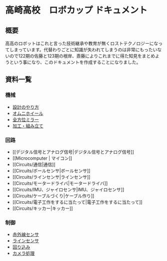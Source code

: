 # 高崎高校　ロボカップ ドキュメント
## 概要
高高のロボットはこれと言った技術継承や教育が無くロストテクノロジーになってしまっています。代替わりごとに知識が失われてしまうのは非常にもったいないので122期の佐藤と123期の根岸、斎藤によりこれまでに得た知見をまとめようという事になり、このドキュメントを作成することになりました。

## 資料一覧
### 機械
- [設計のやり方](ただいま整備中)
- [オムニホイール](ただいま整備中)
- [全方位ミラー](ただいま整備中)
- [加工・組み立て](ただいま整備中)

### 回路
- [[デジタル信号とアナログ信号|デジタル信号とアナログ信号]]
- [[Microcomputer | マイコン]]
- [[Circuits/通信|通信]]
- [[Circuits/ボールセンサ|ボールセンサ]]
- [[Circuits/ラインセンサ|ラインセンサ]]
- [[Circuits/モータードライバ|モータードライバ]]
- [[Circuits/IMU、ジャイロセンサ|IMU、ジャイロセンサ]]
- [[Circuits/ケーブルづくり|ケーブル作り]]
- [[Circuits/電子工作をするに当たって|電子工作をするに当たって]]
- [[Circuits/キッカー|キッカー]]


### 制御
- [赤外線センサ](ただいま整備中)
- [ラインセンサ](ただいま整備中)
- [回り込み](ただいま整備中)
- [カメラ処理](ただいま整備中)